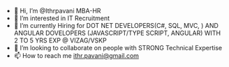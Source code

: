 - 👋 Hi, I’m @Ithrpavani MBA-HR
- 👀 I’m interested in IT Recruitment
- 🌱 I’m currently Hiring for DOT NET DEVELOPERS(C#, SQL, MVC, ) AND ANGULAR DOVELOPERS (JAVASCRIPT/TYPE SCRIPT, ANGULAR)  WITH 2 TO 5 YRS EXP @ VIZAG/VSKP
- 💞️ I’m looking to collaborate on people with STRONG Technical Expertise
- 📫 How to reach me ithr.pavani@gmail.com

<!---
Ithrpavani/Ithrpavani is a ✨ special ✨ repository because its `README.md` (this file) appears on your GitHub profile.
You can click the Preview link to take a look at your changes.
--->

